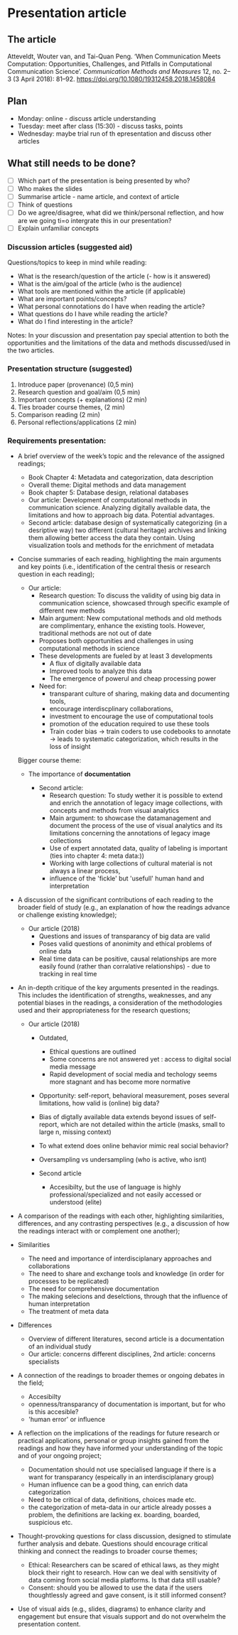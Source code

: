 # Presentation article 
## The article
Atteveldt, Wouter van, and Tai-Quan Peng. ‘When Communication Meets Computation: Opportunities, Challenges, and Pitfalls in Computational Communication Science’. *Communication Methods and Measures* 12, no. 2–3 (3 April 2018): 81–92. https://doi.org/10.1080/19312458.2018.1458084
## Plan
- Monday: online - discuss article understanding 
- Tuesday: meet after class (15:30) - discuss tasks, points
- Wednesday: maybe trial run of th epresentation and discuss other articles

## What still needs to be done? 
- [ ] Which part of the presentation is being presented by who?
- [ ] Who makes the slides
- [ ] Summarise article - name article, and context of article
- [ ] Think of questions 
- [ ] Do we agree/disagree, what did we think/personal reflection, and how are we going ti=o intergrate this in our presentation?
- [ ] Explain unfamiliar concepts 

### Discussion articles (suggested aid)
Questions/topics to keep in mind while reading: 
- What is the research/question of the article (- how is it answered)
- What is the aim/goal of the article (who is the audience)
- What tools are mentioned within the article (if applicable)
- What are important points/concepts?
- What personal connotations do I have when reading the article?
- What questions do I have while reading the article?
- What do I find interesting in the article?

Notes: 
In your discussion and presentation pay special attention to both the opportunities and the limitations of the data and methods discussed/used in the two articles. 

### Presentation structure (suggested)
1) Introduce paper (provenance) (0,5 min)
2) Research question and goal/aim (0,5 min)
3) Important concepts (+ explanations) (2 min)
4) Ties broader course themes, (2 min)
5) Comparison reading (2  min)
6) Personal reflections/applications (2 min)

### Requirements presentation: 
- A brief overview of the week’s topic and the relevance of the assigned readings;
    - Book Chapter 4: Metadata and categorization, data description
    - Overall theme: Digital methods and data management
    - Book chapter 5: Database design, relational databases
    - Our article: Development of computational methods in communication science. Analyzing digitally available data, the limitations and how to approach big data.       Potential advantages. 
    - Second article: database design of systematically categorizing (in a desriptive way) two different (cultural heritage) archives and linking them allowing           better access the data they contain. Using visualization tools and methods for the enrichment of metadata
    
- Concise summaries of each reading, highlighting the main arguments and key points (i.e., identification of the central thesis or research question in each reading);
    - Our article:
        - Research question: To discuss the validity of using big data in communication science, showcased through specific example of different new methods
        - Main argument: New computational methods and old methods are complimentary, enhance the existing tools. However, traditional methods are not out of date
        - Proposes both opportunities and challenges in using computational methods in science
        - These developments are fueled by at least 3 developments
            - A flux of digitally available data
            - Improved tools to analyze this data
            - The emergence of powerul and cheap processing power
        - Need for:
          - transparant culture of sharing, making data and documenting tools,
          - encourage interdiscplinary collaborations,
          - investment to encourage the use of computational tools
          - promotion of the education required to use these tools
          - Train coder bias -> train coders to use codebooks to annotate -> leads to systematic categorization, which results in the loss of insight

  Bigger course theme:
  - The importance of **documentation**

    - Second article:
        - Research question: To study wether it is possible to extend and enrich the annotation of legacy image collections, with concepts and methods from visual             analytics
        - Main argument: to showcase the datamanagement and document the process of the use of visual analytics and its limitations concerning the annotations of             legacy image collections
        - Use of expert annotated data, quality of labeling is important (ties into chapter 4: meta data:))
        - Working with large collections of cultural material is not always a linear process,
        - influence of the 'fickle' but 'usefull' human hand and interpretation 
     
- A discussion of the significant contributions of each reading to the broader field of study (e.g., an explanation of how the readings advance or challenge existing knowledge);
  - Our article (2018)
      - Questions and issues of transparancy of big data are valid
      - Poses valid questions of anonimity and ethical problems of online data
      - Real time data can be positive, causal relationships are more easily found (rather than corralative relationships) - due to tracking in real time
    
- An in-depth critique of the key arguments presented in the readings. This includes the identification of strengths, weaknesses, and any potential biases in the readings, a consideration of the methodologies used and their appropriateness for the research questions;
  - Our article (2018)
      - Outdated,
          - Ethical questions are outlined 
          - Some concerns are not answered yet : access to digital social media message
          - Rapid development of social media and techology seems more stagnant and has become more normative
      - Opportunity: self-report, behavioral measurement, poses several limitations, how valid is (online) big data?
      - Bias of digtally available data extends beyond issues of self-report, which are not detailed within the article (masks, small to large n, missing context)
      - To what extend does online behavior mimic real social behavior?
      - Oversampling vs undersampling (who is active, who isnt)
   
    - Second article
      - Accesibilty, but the use of language is highly professional/specialized and not easily accessed or understood (elite)

- A comparison of the readings with each other, highlighting similarities, differences, and any contrasting perspectives (e.g., a discussion of how the readings interact with or complement one another);
- Similarities
     - The need and importance of interdisciplanary approaches and collaborations
     - The need to share and exchange tools and knowledge (in order for processes to be replicated)
     - The need for comprehensive documentation
     - The making selecions and deselctions, through that the influence of human interpretation
     - The treatment of meta data

 - Differences
     - Overview of different literatures, second article is a documentation of an individual study
     - Our article: concerns different disciplines, 2nd article: concerns specialists

- A connection of the readings to broader themes or ongoing debates in the field;
    - Accesibilty
    - openness/transparancy of documentation is important, but for who is this accesible?
    - 'human error' or influence 

- A reflection on the implications of the readings for future research or practical applications, personal or group insights gained from the readings and how they have informed your understanding of the topic and of your ongoing project;
  - Documentation should not use specialised language if there is a want for transparancy (espeically in an interdisciplanary group)
  - Human influence can be a good thing, can enrich data categorization
  - Need to be critical of data, definitions, choices made etc.
  - the categorization of meta-data in our article already posses a problem, the definitions are lacking ex. boarding, boarded, suspicious etc. 

- Thought-provoking questions for class discussion, designed to stimulate further analysis and debate. Questions should encourage critical thinking and connect the readings to broader course themes;
  - Ethical: Researchers can be scared of ethical laws, as they might block their right to research. How can we deal with sensitivity of data coming from social media platforms. Is that data still usable?
  - Consent: should you be allowed to use the data if the users thoughtlessly agreed and gave consent, is it still informed consent? 

- Use of visual aids (e.g., slides, diagrams) to enhance clarity and engagement but ensure that visuals support and do not overwhelm the presentation content.
